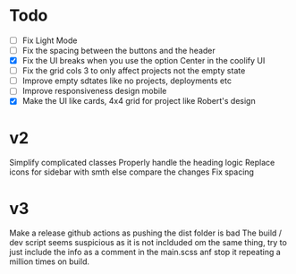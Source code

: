 # Todo

- [ ] Fix Light Mode
- [ ] Fix the spacing between the buttons and the header
- [x] Fix the UI breaks when you use the option Center in the coolify UI
- [ ] Fix the grid cols 3 to only affect projects not the empty state
- [ ] Improve empty sdtates like no projects, deployments etc
- [ ] Improve responsiveness design mobile
- [x] Make the UI like cards, 4x4 grid for project like Robert's design

# v2

Simplify complicated classes
Properly handle the heading logic
Replace icons for sidebar with smth else
compare the changes
Fix spacing

# v3

Make a release github actions as pushing the dist folder is bad
The build / dev script seems suspicious as it is not inclduded om the same thing, try to just include the info as a comment in the main.scss anf stop it repeating a million times on build.
